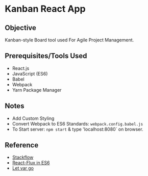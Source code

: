 # Kanban React App

## Objective
Kanban-style Board tool used For Agile Project Management.

## Prerequisites/Tools Used
* React.js
* JavaScript (ES6)
* Babel
* Webpack
* Yarn Package Manager

## Notes
* Add Custom Styling
* Convert Webpack to ES6 Standards: `webpack.config.babel.js`
* To Start server: `npm start` & type 'localhost:8080` on browser.

## Reference
* [Stackflow](http://stackoverflow.com/questions/31903692/how-to-use-es6-in-webpack-config)
* [React-Flux in ES6](https://medium.com/@ColeMurray/react-flux-in-es6-pt-1-2-e2a7b4aa074e#.9yd4vkggf)
* [Let var go](https://hackernoon.com/why-you-shouldnt-use-var-anymore-f109a58b9b70#.kxwobr38y)
